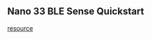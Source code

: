 ## Nano 33 BLE Sense Quickstart

[resource](https://store-usa.arduino.cc/products/arduino-nano-33-ble-sense-with-headers)

